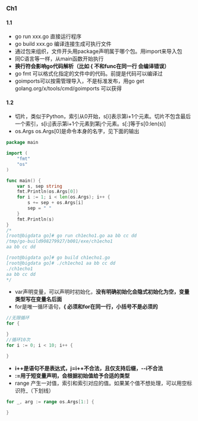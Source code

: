 ### Ch1
#### 1.1
- go run xxx.go 直接运行程序
- go build xxx.go 编译连接生成可执行文件
- 通过包来组织，文件开头用package声明属于哪个包。用import来导入包
- 同C语言等一样，从main函数开始执行
- **换行符会影响go代码解析（比如 { 不和func在同一行 会编译错误）**
- go fmt 可以格式化指定的文件中的代码。前提是代码可以编译过
- goimports可以按需管理导入，不是标准发布，用go get golang.org/x/tools/cmd/goimports 可以获得

#### 1.2
- 切片，类似于Python，索引从0开始，s[i]表示第i+1个元素。切片不包含最后一个索引，s[i:j]表示第i+1个元素到第j个元素。s[:]等于s[0:len(s)]
- os.Args os.Args[0]是命令本身的名字，见下面的输出
```go
package main

import (
	"fmt"
	"os"
)

func main() {
	var s, sep string
	fmt.Println(os.Args[0])
	for i := 1; i < len(os.Args); i++ {
		s += sep + os.Args[i]
		sep = " "
	}
	fmt.Println(s)
}
/*
[root@bigdata go]# go run ch1echo1.go aa bb cc dd
/tmp/go-build908279927/b001/exe/ch1echo1
aa bb cc dd

[root@bigdata go]# go build ch1echo1.go
[root@bigdata go]# ./ch1echo1 aa bb cc dd
./ch1echo1
aa bb cc dd
*/
```

-  var声明变量，可以声明时初始化，**没有明确初始化会隐式初始化为空，变量类型写在变量名后面**
- for是唯一循环语句，**{ 必须和for在同一行，小括号不是必须的**
```go
//无限循环
for {

}
//循环10次
for i := 0; i < 10; i++ {

}
```
- **i++是语句不是表达式，j=i++不合法，且仅支持后缀，--i不合法**
- **:=用于短变量声明，会根据初始值给予合适的类型**
- range 产生一对值，索引和索引对应的值。如果某个值不想处理，可以用空标识符_（下划线）
```go
for _, arg := range os.Args[1:] {
    
}
```
